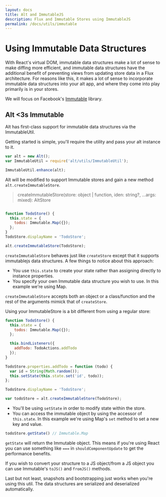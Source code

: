 ```yaml
---
layout: docs
title: Alt and ImmutableJS
description: Flux and Immutable Stores using ImmutableJS
permalink: /docs/utils/immutable
---
```


# Using Immutable Data Structures

With React's virtual DOM, immutable data structures make a lot of sense to make diffing more efficient, and immutable data structures have the additional benefit of preventing views from updating store data in a Flux architecture. For reasons like this, it makes a lot of sense to incorporate immutable data structures into your alt app, and where they come into play primarily is in your stores.

We will focus on Facebook's [Immutable](http://facebook.github.io/immutable-js/) library.

## Alt <3s Immutable

Alt has first-class support for immutable data structures via the ImmutableUtil.

Getting started is simple, you'll require the utility and pass your alt instance to it.

```js
var alt = new Alt();
var ImmutableUtil = require('alt/utils/ImmutableUtil');

ImmutableUtil.enhance(alt);
```

Alt will be modified to support Immutable stores and gain a new method `alt.createImmutableStore`.

> createImmutableStore(store: object | function, iden: string?, ...args: mixed): AltStore

```js

function TodoStore() {
  this.state = {
    todos: Immutable.Map({});
  };
}
TodoStore.displayName = 'TodoStore';

alt.createImmutableStore(TodoStore);
```

`createImmutableStore` behaves just like `createStore` except that it supports immutablejs data structures. A few things to notice about this approach:

* You use `this.state` to create your state rather than assigning directly to instance properties.
* You specify your own Immutable data structure you wish to use. In this example we're using Map.

`createImmutableStore` accepts both an object or a class/function and the rest of the arguments mimick that of `createStore`.

Using your ImmutableStore is a bit different from using a regular store:

```js
function TodoStore() {
  this.state = {
    todos: Immutable.Map({});
  };

  this.bindListeners({
    addTodo: TodoActions.addTodo
  });
}

TodoStore.properties.addTodo = function (todo) {
  var id = String(Math.random());
  this.setState(this.state.set('id', todo));
};

TodoStore.displayName = 'TodoStore';

var todoStore = alt.createImmutableStore(TodoStore);
```

* You'll be using `setState` in order to modify state within the store.
* You can access the immutable object by using the accessor of `this.state`. In this example we're using Map's `set` method to set a new key and value.

```js
todoStore.getState() // Immutable.Map
```

`getState` will return the Immutable object. This means if you're using React you can use something like `===` in `shouldComponentUpdate` to get the performance benefits.

If you wish to convert your structure to a JS object/from a JS object you can use Immutable's `toJS()` and `fromJS()` methods.

Last but not least, snapshots and bootstrapping just works when you're using this util. The data structures are serialized and deserialized automatically.
